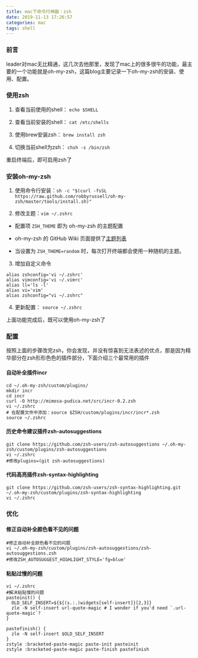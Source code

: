```yaml
---
title: mac下命令行神器：zsh
date: 2019-11-13 17:26:57
categories: mac
tags: shell
---
```


### 前言

leader对mac无比精通，这几次去他那里，发现了mac上的很多很牛的功能，最主要的一个功能就是oh-my-zsh，这篇blog主要记录一下oh-my-zsh的安装、使用、配置。

### 使用zsh

1. 查看当前使用的shell： `echo $SHELL`

2. 查看当前安装的shell： `cat /etc/shells`

3. 使用brew安装zsh： `brew install zsh`

4. 切换当前shell为zsh： `chsh -s /bin/zsh`

重启终端后，即可启用zsh了

### 安装oh-my-zsh

1. 使用命令行安装：`sh -c "$(curl -fsSL https://raw.github.com/robbyrussell/oh-my-zsh/master/tools/install.sh)"`

2. 修改主题：`vim ~/.zshrc`

  - 配置项 `ZSH_THEME` 即为 oh-my-zsh 的主题配置

  - oh-my-zsh 的 GitHub Wiki 页面提供了[主题列表](https://github.com/robbyrussell/oh-my-zsh/wiki/themes)

  - 当设置为 `ZSH_THEME=random` 时，每次打开终端都会使用一种随机的主题。

3. 增加自定义命令

  ```shell
  alias zshconfig='vi ~/.zshrc'
  alias vimconfig='vi ~/.vimrc'
  alias ll='ls -l'
  alias vi='vim'
  alias zshconfig="vi ~/.zshrc"
  ```

4. 更新配置： `source ~/.zshrc`

上面功能完成后，既可以使用oh-my-zsh了

### 配置

按照上面的步骤改完zsh，你会发现，并没有惊喜到无法表述的优点，那是因为精华部分在zsh形形色色的插件部分，下面介绍三个最常用的插件

#### 自动补全插件incr

```shell
cd ~/.oh-my-zsh/custom/plugins/
mkdir incr
cd incr
curl -O http://mimosa-pudica.net/src/incr-0.2.zsh
vi ~/.zshrc
# 在配置文件中添加：source $ZSH/custom/plugins/incr/incr*.zsh
source ~/.zshrc
```

#### 历史命令建议插件zsh-autosuggestions

```shell
git clone https://github.com/zsh-users/zsh-autosuggestions ~/.oh-my-zsh/custom/plugins/zsh-autosuggestions
vi ~/.zshrc
#修改plugins=(git zsh-autosuggestions)
```

#### 代码高亮插件zsh-syntax-highlighting

```shell
git clone https://github.com/zsh-users/zsh-syntax-highlighting.git ~/.oh-my-zsh/custom/plugins/zsh-syntax-highlighting
vi ~/.zshrc
```

### 优化

#### 修正自动补全颜色看不见的问题

```shell
#修正自动补全颜色看不见的问题
vi ~/.oh-my-zsh/custom/plugins/zsh-autosuggestions/zsh-autosuggestions.zsh
#修改ZSH_AUTOSUGGEST_HIGHLIGHT_STYLE='fg=blue'
```

#### 粘贴过慢的问题

```
vi ~/.zshrc
#解决粘贴慢的问题
pasteinit() {
  OLD_SELF_INSERT=${${(s.:.)widgets[self-insert]}[2,3]}
  zle -N self-insert url-quote-magic # I wonder if you'd need `.url-quote-magic`?
}
 
pastefinish() {
  zle -N self-insert $OLD_SELF_INSERT
}
zstyle :bracketed-paste-magic paste-init pasteinit
zstyle :bracketed-paste-magic paste-finish pastefinish
```


